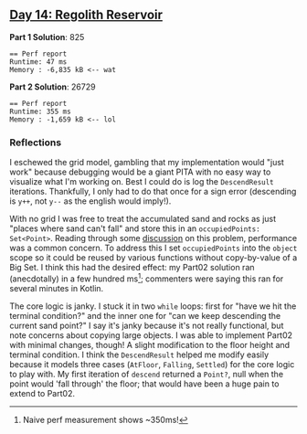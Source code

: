 ## [Day 14: Regolith Reservoir](https://adventofcode.com/2022/day/14)

**Part 1 Solution**: 825
```text
== Perf report
Runtime: 47 ms
Memory : -6,835 kB <-- wat
```

**Part 2 Solution**: 26729
```text
== Perf report
Runtime: 355 ms
Memory : -1,659 kB <-- lol
```

### Reflections
I eschewed the grid model, gambling that my implementation would "just work" because debugging would be a giant PITA with no easy way to visualize what I'm working on. Best I could do is log the `DescendResult` iterations. Thankfully, I only had to do that once for a sign error (descending is `y++`, not `y--` as the english would imply!).

With no grid I was free to treat the accumulated sand and rocks as just "places where sand can't fall" and store this in an `occupiedPoints: Set<Point>`. Reading through some [discussion][reddit-14] on this problem, performance was a common concern. To address this I set `occupiedPoints` into the `object` scope so it could be reused by various functions without copy-by-value of a Big Set. I think this had the desired effect: my Part02 solution ran (anecdotally) in a few hundred ms[^1]; commenters were saying this ran for several minutes in Kotlin.

The core logic is janky. I stuck it in two `while` loops: first for "have we hit the terminal condition?" and the inner one for "can we keep descending the current sand point?" I say it's janky because it's not really functional, but note concerns about copying large objects. I was able to implement Part02 with minimal changes, though! A slight modification to the floor height and terminal condition. I think the `DescendResult` helped me modify easily because it models three cases (`AtFloor`, `Falling`, `Settled`) for the core logic to play with. My first iteration of `descend` returned a `Point?`, null when the point would 'fall through' the floor; that would have been a huge pain to extend to Part02.

[reddit-14]: https://old.reddit.com/r/adventofcode/comments/zli1rd/2022_day_14_solutions/
[^1]: Naive perf measurement shows ~350ms!
